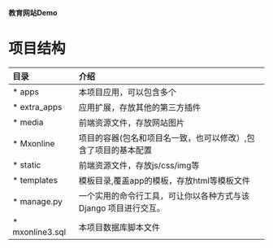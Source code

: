 **教育网站Demo**
# 项目结构
|目录                       |介绍                                                                     |
|:------                    |:--------------------                                                    |
|* apps                       |本项目应用，可以包含多个                                                 |
|* extra_apps                 |应用扩展，存放其他的第三方插件                                           |
|* media                      |前端资源文件，存放网站图片                                               |
|* Mxonline                   |项目的容器(包名和项目名一致，也可以修改）,包含了项目的基本配置           |
|* static                     |前端资源文件，存放js/css/img等                                           |
|* templates                  |模板目录,覆盖app的模板，存放html等模板文件                               |
|* manage.py                  |一个实用的命令行工具，可让你以各种方式与该 Django 项目进行交互。         |
|* mxonline3.sql              |本项目数据库脚本文件                                                     |




